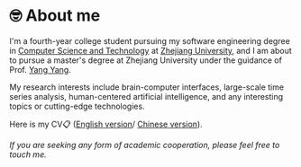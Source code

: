<!-- I'm a first-year student pursuing my Academic Master's degree in the college of [Computer Science and Technology](http://www.cs.zju.edu.cn/) at 
[Zhejiang University](http://www.zju.edu.cn/), fortunately advised by Prof. [Yang Yang](http://yangy.org/). 
I graduated from Zhejiang University with a Bachelor's degree in Computer Science and Technology.-->
# 🤓 **About me**

I'm a fourth-year college student pursuing my software engineering degree in [Computer Science and Technology](http://www.cs.zju.edu.cn/) at [Zhejiang University](http://www.zju.edu.cn/),  and I am about to pursue a master's degree at Zhejiang University under the guidance of Prof. [Yang Yang](http://yangy.org/).

My research interests include brain-computer interfaces, large-scale time series analysis, human-centered artificial intelligence, and any interesting topics or cutting-edge technologies.

<!-- I have published several papers  -->
<!-- <a href=''><img src=""></a>
at the top international AI conferences such as KDD, NeurIPS, AAAI. -->
Here is my CV📋 (<a target="_blank"  href="_pages\includes\Personal_Profile.pdf">English version</a>/
<a target="_blank"  href="_pages\includes\Fanqi_CV_cn.pdf">Chinese version</a>).

*If you are seeking any form of academic cooperation, please feel free to touch me.*